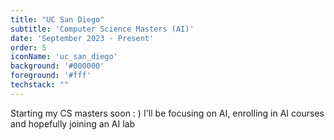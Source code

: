 ```yaml
---
title: "UC San Diego"
subtitle: 'Computer Science Masters (AI)'
date: 'September 2023 - Present'
order: 5
iconName: 'uc_san_diego'
background: '#000000'
foreground: '#fff'
techstack: ""
---
```


Starting my CS masters soon : )
I'll be focusing on AI, enrolling in AI courses and hopefully joining an AI lab